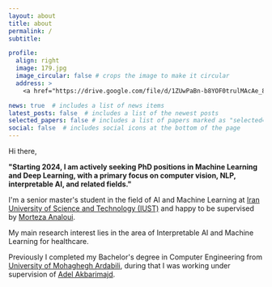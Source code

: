 ```yaml
---
layout: about
title: about
permalink: /
subtitle:

profile:
  align: right
  image: 179.jpg
  image_circular: false # crops the image to make it circular
  address: >
    <a href="https://drive.google.com/file/d/1ZUwPaBn-b8YOF0trulMAcAe_8UcHgoLO/view"target="_blank">CV ^_^</a> 

news: true  # includes a list of news items
latest_posts: false  # includes a list of the newest posts
selected_papers: false # includes a list of papers marked as "selected={true}"
social: false  # includes social icons at the bottom of the page
---
```

Hi there, 

**"Starting 2024, I am actively seeking PhD positions in Machine Learning and Deep Learning, with a primary focus on computer vision, NLP, interpretable AI, and related fields."** 

I'm a senior master's student in the field of AI and Machine Learning at [Iran University of Science and Technology (IUST)](http://www.iust.ac.ir/en) and happy to be supervised by [Morteza Analoui](https://scholar.google.com/citations?hl=en&user=WN82kZoAAAAJ&view_op=list_works&sortby=pubdate). 

My main research interest lies in the area of Interpretable AI and Machine Learning for healthcare.

Previously I completed my Bachelor's degree in Computer Engineering from [University of Mohaghegh Ardabili](https://uma.ac.ir/index.php?slc_lang=en&sid=1), during that I was working under supervision of [Adel Akbarimajd](https://scholar.google.com/citations?user=BwVBVpkAAAAJ&hl=en). 
